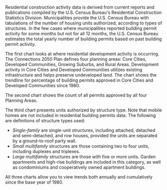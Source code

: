 Residential construction activity data is derived from current reports and publications compiled by the U.S. Census Bureau's Residential Construction Statistics Division. Municipalities provide the U.S. Census Bureau with tabulations of the number of housing units authorized, according to types of structures. In the few cases where municipalities reported building permit activity for some months but not for all 12 months, the U.S. Census Bureau estimates the total yearly number of building permits based on past building permit activity.

The first chart looks at where residential development activity is occurring. The Connections 2050 Plan defines four planning areas: Core Cities, Developed Communities, Growing Suburbs, and Rural Areas. Development activity in Core Cities and Developed Communities utilizes existing infrastructure and helps preserve undeveloped land. The chart shows the trendline for percentage of building permits approved in Core Cities and Developed Communities since 1980.

The second chart shows the count of all permits approved by all four Planning Areas.

The third chart presents units authorized by structure type. Note that mobile homes are not included in residential building permits data. The following are definitions of structure types used:

- _Single-family_ are single-unit structures, including attached, detached and semi-detached, and row houses, provided the units are separated by a ground-to-roof party wall.
- _Small multifamily_ structures are those containing two to four units, including duplexes and triplexes.
- _Large multifamily_ structures are those with five or more units. Garden apartments and high-rise buildings are included in this category, as well as condominiums and cooperatively owned apartment buildings.

All three charts allow you to view trends both annually and cumulatively since the base year of 1980.